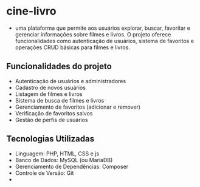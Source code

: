 # cine-livro

- uma plataforma que permite aos usuários explorar, buscar, favoritar e gerenciar informações sobre filmes e livros. O projeto oferece funcionalidades como autenticação de usuários, sistema de favoritos e operações CRUD básicas para filmes e livros.

## Funcionalidades do projeto

- Autenticação de usuários e administradores
- Cadastro de novos usuários
- Listagem de filmes e livros
- Sistema de busca de filmes e livros
- Gerenciamento de favoritos (adicionar e remover)
- Verificação de favoritos salvos
- Gestão de perfis de usuários

## Tecnologias Utilizadas

- Linguagem: PHP, HTML, CSS e js
- Banco de Dados: MySQL (ou MariaDB)
- Gerenciamento de Dependências: Composer
- Controle de Versão: Git
- 


